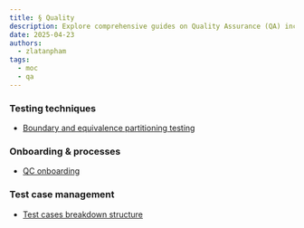 ```yaml
---
title: § Quality
description: Explore comprehensive guides on Quality Assurance (QA) including testing techniques, onboarding processes, and test case management to improve software quality and team efficiency.
date: 2025-04-23
authors:
  - zlatanpham
tags:
  - moc
  - qa
---
```


### Testing techniques

- [Boundary and equivalence partitioning testing](boundary-and-equivalence-partitioning-testing.md)

### Onboarding & processes

- [QC onboarding](qc-onboarding.md)

### Test case management

- [Test cases breakdown structure](test-cases-breakdown-structure.md)
